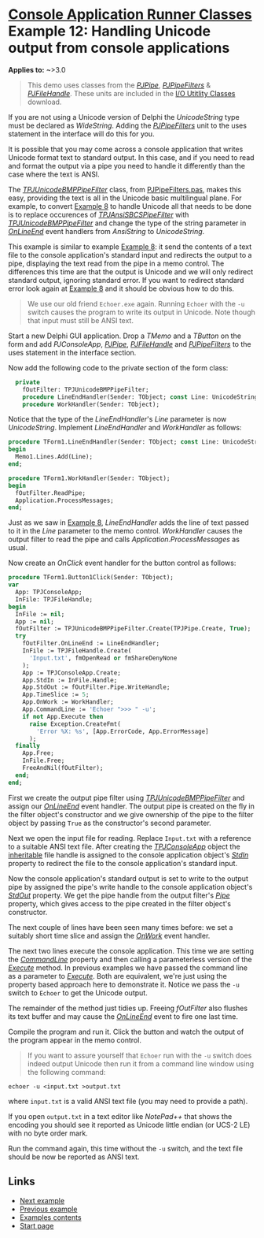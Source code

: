 # [Console Application Runner Classes](../../index.md) Example 12: Handling Unicode output from console applications

**Applies to:** ~>3.0

> This demo uses classes from the [_PJPipe_](../../../Docs/IOUtils/API/PJPipe.md), [_PJPipeFilters_](../../../Docs/IOUtils/API/PJPipeFilters.md) & [_PJFileHandle_](../../../Docs/IOUtils/API/PJFileHandle.md). These units are included in the [I/O Utitlity Classes](../../../Docs/IOUtils/API.md) download.

If you are not using a Unicode version of Delphi the _UnicodeString_ type must be declared as _WideString_. Adding the [_PJPipeFilters_](../../../Docs/IOUtils/API/PJPipeFilters.md) unit to the uses statement in the interface will do this for you.

It is possible that you may come across a console application that writes Unicode format text to standard output. In this case, and if you need to read and format the output via a pipe you need to handle it differently than the case where the text is ANSI.

The [_TPJUnicodeBMPPipeFilter_](../../../Docs/IOUtils/API/TPJUnicodeBMPPipeFilter.md) class, from [PJPipeFilters.pas](../../../Docs/IOUtils/API/PJPipeFilters.md), makes this easy, providing the text is all in the Unicode basic multilingual plane. For example, to convert [Example 8](../Examples/Example8.md) to handle Unicode all that needs to be done is to replace occurences of [_TPJAnsiSBCSPipeFilter_](../../../Docs/IOUtils/API/TPJAnsiSBCSPipeFilter.md) with [_TPJUnicodeBMPPipeFilter_](../../../Docs/IOUtils/API/TPJUnicodeBMPPipeFilter.md) and change the type of the string parameter in [_OnLineEnd_](../../../Docs/IOUtils/API/TPJUnicodeBMPPipeFilter-OnLineEnd.md) event handlers from _AnsiString_ to _UnicodeString_.

This example is similar to example [Example 8](../Examples/Example8.md): it send the contents of a text file to the console application's standard input and redirects the output to a pipe, displaying the text read from the pipe in a memo control. The differences this time are that the output is Unicode and we will only redirect standard output, ignoring standard error. If you want to redirect standard error look again at [Example 8](../Examples/Example8.md) and it should be obvious how to do this.

> We use our old friend `Echoer.exe` again. Running `Echoer` with the `-u` switch causes the program to write its output in Unicode. Note though that input must still be ANSI text.

Start a new Delphi GUI application. Drop a _TMemo_ and a _TButton_ on the form and add _PJConsoleApp_, [_PJPipe_](../../../Docs/IOUtils/API/PJPipe.md), [_PJFileHandle_](../../../Docs/IOUtils/API/PJFileHandle.md) and [_PJPipeFilters_](../../../Docs/IOUtils/API/PJPipeFilters.md) to the uses statement in the interface section.

Now add the following code to the private section of the form class:

```pascal
  private
    fOutFilter: TPJUnicodeBMPPipeFilter;
    procedure LineEndHandler(Sender: TObject; const Line: UnicodeString);
    procedure WorkHandler(Sender: TObject);
```

Notice that the type of the _LineEndHandler_'s _Line_ parameter is now _UnicodeString_. Implement _LineEndHandler_ and _WorkHandler_ as follows:

```pascal
procedure TForm1.LineEndHandler(Sender: TObject; const Line: UnicodeString);
begin
  Memo1.Lines.Add(Line);
end;

procedure TForm1.WorkHandler(Sender: TObject);
begin
  fOutFilter.ReadPipe;
  Application.ProcessMessages;
end;
```

Just as we saw in [Example 8](../Examples/Example8.md), _LineEndHandler_ adds the line of text passed to it in the _Line_ parameter to the memo control. _WorkHandler_ causes the output filter to read the pipe and calls _Application.ProcessMessages_ as usual.

Now create an _OnClick_ event handler for the button control as follows:

```pascal
procedure TForm1.Button1Click(Sender: TObject);
var
  App: TPJConsoleApp;
  InFile: TPJFileHandle;
begin
  InFile := nil;
  App := nil;
  fOutFilter := TPJUnicodeBMPPipeFilter.Create(TPJPipe.Create, True);
  try
    fOutFilter.OnLineEnd := LineEndHandler;
    InFile := TPJFileHandle.Create(
      'Input.txt', fmOpenRead or fmShareDenyNone
    );
    App := TPJConsoleApp.Create;
    App.StdIn := InFile.Handle;
    App.StdOut := fOutFilter.Pipe.WriteHandle;
    App.TimeSlice := 5;
    App.OnWork := WorkHandler;
    App.CommandLine := 'Echoer ">>> " -u';
    if not App.Execute then
      raise Exception.CreateFmt(
        'Error %X: %s', [App.ErrorCode, App.ErrorMessage]
      );
  finally
    App.Free;
    InFile.Free;
    FreeAndNil(fOutFilter);
  end;
end;
```

First we create the output pipe filter using [_TPJUnicodeBMPPipeFilter_](../../../Docs/IOUtils/API/TPJUnicodeBMPPipeFilter.md) and assign our [_OnLineEnd_](../../../Docs/IOUtils/API/TPJUnicodeBMPPipeFilter-OnLineEnd.md) event handler. The output pipe is created on the fly in the filter object's constructor and we give ownership of the pipe to the filter object by passing `True` as the constructor's second parameter.

Next we open the input file for reading. Replace `Input.txt` with a reference to a suitable ANSI text file. After creating the [_TPJConsoleApp_](../API/TPJConsoleApp.md) object the [inheritable](../InheritableHandles.md) file handle is assigned to the console application object's [_StdIn_](../API/TPJCustomConsoleApp-StdIn.md) property to redirect the file to the console application's standard input.

Now the console application's standard output is set to write to the output pipe by assigned the pipe's write handle to the console application object's [_StdOut_](../API/TPJCustomConsoleApp-StdOut.md) property. We get the pipe handle from the output filter's [_Pipe_](../../../Docs/IOUtils/API/TPJPipeFilter-Pipe.md) property, which gives access to the pipe created in the filter object's constructor.

The next couple of lines have been seen many times before: we set a suitably short time slice and assign the [_OnWork_](../API/TPJCustomConsoleApp-OnWork.md) event handler.

The next two lines execute the console application. This time we are setting the [_CommandLine_](../API/TPJCustomConsoleApp-CommandLine.md) property and then calling a parameterless version of the [_Execute_](../API/TPJCustomConsoleApp-Execute.md) method. In previous examples we have passed the command line as a parameter to [_Execute_](../API/TPJCustomConsoleApp-Execute.md). Both are equivalent, we're just using the property based approach here to demonstrate it. Notice we pass the `-u` switch to `Echoer` to get the Unicode output.

The remainder of the method just tidies up. Freeing _fOutFilter_ also flushes its text buffer and may cause the [_OnLineEnd_](../../../Docs/IOUtils/API/TPJUnicodeBMPPipeFilter-OnLineEnd.md) event to fire one last time.

Compile the program and run it. Click the button and watch the output of the program appear in the memo control.

> If you want to assure yourself that `Echoer` run with the `-u` switch does indeed output Unicode then run it from a command line window using the following command:

````batch
echoer -u <input.txt >output.txt
````

where `input.txt` is a valid ANSI text file (you may need to provide a path).

If you open `output.txt` in a text editor like _NotePad++_ that shows the encoding you should see it reported as Unicode little endian (or UCS-2 LE) with no byte order mark.

Run the command again, this time without the `-u` switch, and the text file should be now be reported as ANSI text.

## Links

* [Next example](./Example13.md)
* [Previous example](./Example11.md)
* [Examples contents](../Examples.md)
* [Start page](../../index.md)
